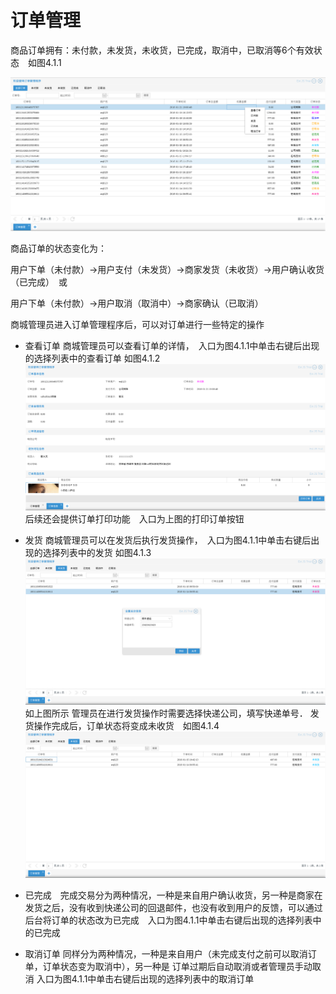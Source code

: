 # 订单管理
商品订单拥有：未付款，未发货，未收货，已完成，取消中，已取消等6个有效状态　如图4.1.1

![](../Image/订单/商品订单操作.png)

商品订单的状态变化为：

用户下单（未付款）->用户支付（未发货）->商家发货（未收货）->用户确认收货（已完成）　或

用户下单（未付款）->用户取消（取消中）->商家确认（已取消）

商城管理员进入订单管理程序后，可以对订单进行一些特定的操作


* 查看订单
商城管理员可以查看订单的详情，　入口为图4.1.1中单击右键后出现的选择列表中的查看订单
如图4.1.2
![](../Image/订单/商品订单详情.png)
后续还会提供订单打印功能　入口为上图的打印订单按钮

* 发货
商城管理员可以在发货后执行发货操作，　入口为图4.1.1中单击右键后出现的选择列表中的发货
如图4.1.3
![](../Image/订单/商品订单发货操作.png)
如上图所示 管理员在进行发货操作时需要选择快递公司，填写快递单号．
发货操作完成后，订单状态将变成未收货　如图4.1.4
![](../Image/订单/商品订单发货操作结束.png)
* 已完成　完成交易分为两种情况，一种是来自用户确认收货，另一种是商家在发货之后，没有收到快递公司的回退邮件，也没有收到用户的反馈，可以通过后台将订单的状态改为已完成　入口为图4.1.1中单击右键后出现的选择列表中的已完成

* 取消订单
同样分为两种情况，一种是来自用户（未完成支付之前可以取消订单，订单状态变为取消中），另一种是
订单过期后自动取消或者管理员手动取消
    入口为图4.1.1中单击右键后出现的选择列表中的取消订单
